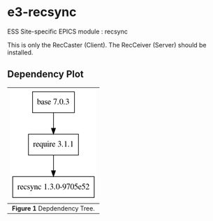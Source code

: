 e3-recsync
===
ESS Site-specific EPICS module : recsync

This is only the RecCaster (Client). The RecCeiver (Server) should be installed.


## Dependency Plot

|![recsync dep](docs/recsync.png)|
| :---: |
|**Figure 1** Depdendency Tree. |
